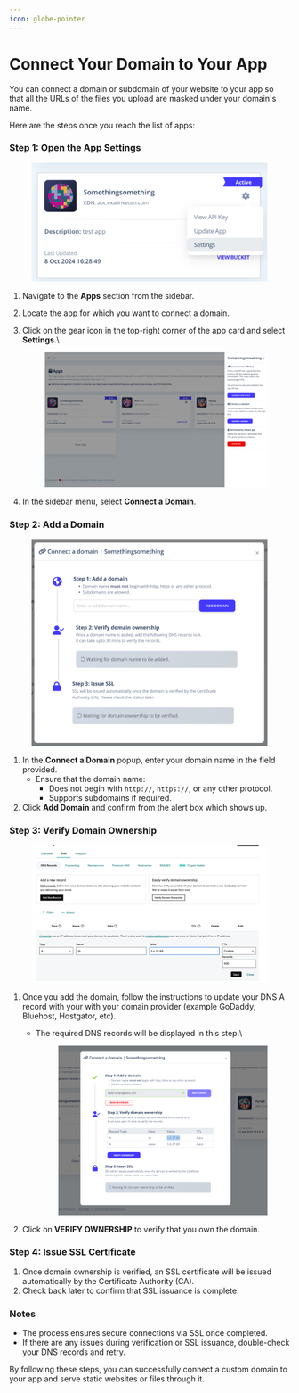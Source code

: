 ```yaml
---
icon: globe-pointer
---
```


# Connect Your Domain to Your App

You can connect a domain or subdomain of your website to your app so that all the URLs of the files you upload are masked under your domain's name.

Here are the steps once you reach the list of apps:

### Step 1: Open the App Settings

<figure><img src="../.gitbook/assets/Screenshot 2024-11-22 at 1.49.10 PM.png" alt=""><figcaption></figcaption></figure>

1. Navigate to the **Apps** section from the sidebar.
2. Locate the app for which you want to connect a domain.
3.  Click on the gear icon in the top-right corner of the app card and select **Settings**.\


    <figure><img src="../.gitbook/assets/Screenshot 2024-11-22 at 1.49.22 PM.png" alt=""><figcaption></figcaption></figure>
4. In the sidebar menu, select **Connect a Domain**.

### Step 2: Add a Domain

<figure><img src="../.gitbook/assets/Screenshot 2024-11-22 at 1.49.31 PM.png" alt=""><figcaption></figcaption></figure>

1. In the **Connect a Domain** popup, enter your domain name in the field provided.
   * Ensure that the domain name:
     * Does not begin with `http://`, `https://`, or any other protocol.
     * Supports subdomains if required.
2. Click **Add Domain** and confirm from the alert box which shows up.

### Step 3: Verify Domain Ownership

<figure><img src="../.gitbook/assets/Screenshot 2024-11-22 at 6.38.08 PM.png" alt=""><figcaption></figcaption></figure>

1. Once you add the domain, follow the instructions to update your DNS A record with your with your domain provider (example GoDaddy, Bluehost, Hostgator, etc).
   *   The required DNS records will be displayed in this step.\


       <figure><img src="../.gitbook/assets/Screenshot 2024-11-22 at 6.39.23 PM.png" alt=""><figcaption></figcaption></figure>
2. Click on **VERIFY OWNERSHIP** to verify that you own the domain.

### Step 4: Issue SSL Certificate

1. Once domain ownership is verified, an SSL certificate will be issued automatically by the Certificate Authority (CA).
2. Check back later to confirm that SSL issuance is complete.

### Notes

* The process ensures secure connections via SSL once completed.
* If there are any issues during verification or SSL issuance, double-check your DNS records and retry.

By following these steps, you can successfully connect a custom domain to your app and serve static websites or files through it.
